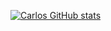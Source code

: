 [![Carlos GitHub stats](https://github-readme-stats.vercel.app/api?username=iCarlosLeandro)](https://github.com/iCarlosLeandro/github-readme-stats)
